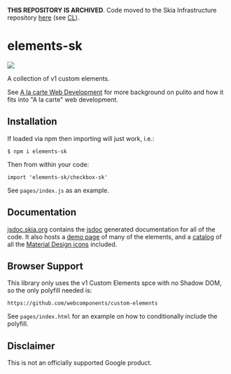 **THIS REPOSITORY IS ARCHIVED**. Code moved to the Skia Infrastructure repository
[here](https://skia.googlesource.com/buildbot/+/28404b632bd4830fe00185f5db86cfad4cc63abb/elements-sk)
(see [CL](https://skia-review.googlesource.com/c/buildbot/+/652357)).

elements-sk
===========

![](https://github.com/google/elements-sk/workflows/jstest/badge.svg)

A collection of v1 custom elements.

See [A la carte Web Development](https://bitworking.org/news/2018/03/a-la-carte-web-development)
for more background on pulito and how it fits into "A la carte" web
development.

Installation
------------

If loaded via npm then importing will just work, i.e.:

    $ npm i elements-sk

Then from within your code:

    import 'elements-sk/checkbox-sk'

See `pages/index.js` as an example.

Documentation
-------------

[jsdoc.skia.org](https://jsdoc.skia.org/) contains the
[jsdoc](http://usejsdoc.org/) generated documentation for all of the code. It
also hosts a [demo page](https://jsdoc.skia.org/elements-sk/) of many of the
elements, and a [catalog](https://jsdoc.skia.org/elements-sk/icon-sk.html) of
all the [Material Design
icons](https://github.com/google/material-design-icons) included.


Browser Support
---------------

This library only uses the v1 Custom Elements spce with no Shadow DOM,
so the only polyfill needed is:

    https://github.com/webcomponents/custom-elements

See `pages/index.html` for an example on how to conditionally include
the polyfill.

Disclaimer
----------

This is not an officially supported Google product.

